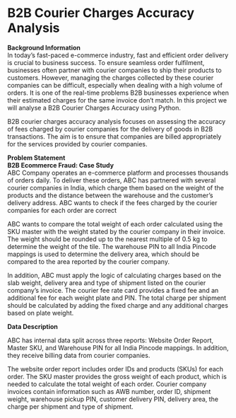 # B2B Courier Charges Accuracy Analysis<br>

**Background Information**<br>
In today’s fast-paced e-commerce industry, fast and efficient order delivery is crucial to business success. To ensure seamless order fulfilment, businesses often partner with courier companies to ship their products to customers. However, managing the charges collected by these courier companies can be difficult, especially when dealing with a high volume of orders. It is one of the real-time problems B2B businesses experience when their estimated charges for the same invoice don’t match. In this project we will analyse a B2B Courier Charges Accuracy using Python.<br>

B2B courier charges accuracy analysis focuses on assessing the accuracy of fees charged by courier companies for the delivery of goods in B2B transactions. The aim is to ensure that companies are billed appropriately for the services provided by courier companies.<br>

**Problem Statement**<br>
**B2B Ecommerce Fraud: Case Study** <br>
ABC Company operates an e-commerce platform and processes thousands of orders daily. To deliver these orders, ABC has partnered with several courier companies in India, which charge them based on the weight of the products and the distance between the warehouse and the customer’s delivery address. ABC wants to check if the fees charged by the courier companies for each order are correct <br>

ABC wants to compare the total weight of each order calculated using the SKU master with the weight stated by the courier company in their invoice. The weight should be rounded up to the nearest multiple of 0.5 kg to determine the weight of the tile. The warehouse PIN to all India Pincode mappings is used to determine the delivery area, which should be compared to the area reported by the courier company.<br> 

In addition, ABC must apply the logic of calculating charges based on the slab weight, delivery area and type of shipment listed on the courier company’s invoice. The courier fee rate card provides a fixed fee and an additional fee for each weight plate and PIN. The total charge per shipment should be calculated by adding the fixed charge and any additional charges based on plate weight.<br>

**Data Description**<br>

ABC has internal data split across three reports: Website Order Report, Master SKU, and Warehouse PIN for all India Pincode mappings. In addition, they receive billing data from courier companies.<br>

The website order report includes order IDs and products (SKUs) for each order. The SKU master provides the gross weight of each product, which is needed to calculate the total weight of each order. Courier company invoices contain information such as AWB number, order ID, shipment weight, warehouse pickup PIN, customer delivery PIN, delivery area, the charge per shipment and type of shipment.

